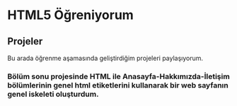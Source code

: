 # HTML5 Öğreniyorum

## Projeler
Bu arada öğrenme aşamasında geliştirdiğim projeleri paylaşıyorum.

### Bölüm sonu projesinde HTML ile Anasayfa-Hakkımızda-İletişim bölümlerinin genel html etiketlerini kullanarak bir web sayfanın genel iskeleti oluşturdum.
